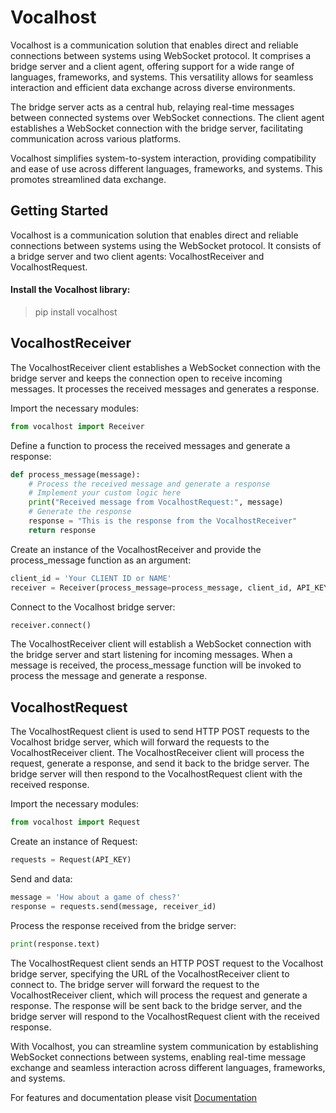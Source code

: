 # Vocalhost

Vocalhost is a communication solution that enables direct and reliable connections between systems using WebSocket protocol. It comprises a bridge server and a client agent, offering support for a wide range of languages, frameworks, and systems. This versatility allows for seamless interaction and efficient data exchange across diverse environments.

The bridge server acts as a central hub, relaying real-time messages between connected systems over WebSocket connections. The client agent establishes a WebSocket connection with the bridge server, facilitating communication across various platforms.

Vocalhost simplifies system-to-system interaction, providing compatibility and ease of use across different languages, frameworks, and systems. This promotes streamlined data exchange.

## Getting Started
Vocalhost is a communication solution that enables direct and reliable connections between systems using the WebSocket protocol. It consists of a bridge server and two client agents: VocalhostReceiver and VocalhostRequest.

#### Install the Vocalhost library:
> pip install vocalhost
## VocalhostReceiver
The VocalhostReceiver client establishes a WebSocket connection with the bridge server and keeps the connection open to receive incoming messages. It processes the received messages and generates a response.

Import the necessary modules:
```python
from vocalhost import Receiver
```
Define a function to process the received messages and generate a response:

```python
def process_message(message):
    # Process the received message and generate a response
    # Implement your custom logic here
    print("Received message from VocalhostRequest:", message)
    # Generate the response
    response = "This is the response from the VocalhostReceiver"
    return response
```
Create an instance of the VocalhostReceiver and provide the process_message function as an argument:
```python
client_id = 'Your CLIENT ID or NAME'
receiver = Receiver(process_message=process_message, client_id, API_KEY)
```
Connect to the Vocalhost bridge server:
```python
receiver.connect()
```
The VocalhostReceiver client will establish a WebSocket connection with the bridge server and start listening for incoming messages. When a message is received, the process_message function will be invoked to process the message and generate a response.

## VocalhostRequest
The VocalhostRequest client is used to send HTTP POST requests to the Vocalhost bridge server, which will forward the requests to the VocalhostReceiver client. The VocalhostReceiver client will process the request, generate a response, and send it back to the bridge server. The bridge server will then respond to the VocalhostRequest client with the received response.

Import the necessary modules:
```python
from vocalhost import Request
```
Create an instance of Request:
```python
requests = Request(API_KEY)
```
Send and data:
```python
message = 'How about a game of chess?'
response = requests.send(message, receiver_id)
```
Process the response received from the bridge server:
```python
print(response.text)
```
The VocalhostRequest client sends an HTTP POST request to the Vocalhost bridge server, specifying the URL of the VocalhostReceiver client to connect to. The bridge server will forward the request to the VocalhostReceiver client, which will process the request and generate a response. The response will be sent back to the bridge server, and the bridge server will respond to the VocalhostRequest client with the received response.

With Vocalhost, you can streamline system communication by establishing WebSocket connections between systems, enabling real-time message exchange and seamless interaction across different languages, frameworks, and systems.


For features and documentation please visit [Documentation](https://vocalhost.reiserx.com/) 
